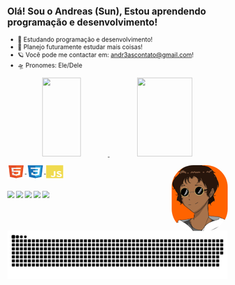 ## Olá! Sou o Andreas (Sun), Estou aprendendo programação e desenvolvimento!

- 🚀 Estudando programação e desenvolvimento!
- 🔭 Planejo futuramente estudar mais coisas!
- 🪐 Você pode me contactar em: andr3ascontato@gmail.com!
- 🛸 Pronomes: Ele/Dele

<div align="center">
  <a href="https://github.com/andreaspinheiro">
  <img width="42%" height="180em" src="https://github-readme-stats.vercel.app/api?username=andreaspinheiro&show_icons=true&theme=codeSTACKr&include_all_commits=true&count_private=true"/>
  <img width="50%" height="180em" src="https://github-readme-stats.vercel.app/api/top-langs/?username=andreaspinheiro&layout=compact&langs_count=7&theme=codeSTACKr"/>
</div>
<div style="display: inline_block"><br>
  <img align="center" alt="Andreas-HTML" height="30" width="40" src="https://raw.githubusercontent.com/devicons/devicon/master/icons/html5/html5-original.svg">
  <img align="center" alt="Andreas-CSS" height="30" width="40" src="https://raw.githubusercontent.com/devicons/devicon/master/icons/css3/css3-original.svg">
  <img align="center" alt="Andreas-Js" height="30" width="40" src="https://raw.githubusercontent.com/devicons/devicon/master/icons/javascript/javascript-plain.svg">
  <img align="right" alt="Andreas-pic" height="150" style="border-radius:50px;" src="https://github.com/andreaspinheiro/andreaspinheiro/blob/main/sun-picture.png">
</div>
  
  ##
 
<div> 
  <a href="https://instagram.com/tio_sun_" target="_blank"><img src="https://img.shields.io/badge/-Instagram-%23E4405F?style=for-the-badge&logo=instagram&logoColor=white" target="_blank"></a>
 <a href="https://discord.gg/mg43b7aAdA" target="_blank"><img src="https://img.shields.io/badge/Discord-7289DA?style=for-the-badge&logo=discord&logoColor=white" target="_blank"></a> 
  <a href="https://www.linkedin.com/in/andreas-pinheiro-03886a206" target="_blank"><img src="https://img.shields.io/badge/-LinkedIn-%230077B5?style=for-the-badge&logo=linkedin&logoColor=white" target="_blank"></a> 
  <a href="https://twitter.com/andreas_yuji" target="_blank"><img src="https://img.shields.io/badge/Twitter-1DA1F2?style=for-the-badge&logo=twitter&logoColor=white" target="_blank"></a>
  <a href = "mailto:andr3ascontato@gmail.com"><img src="https://img.shields.io/badge/-Gmail-%23333?style=for-the-badge&logo=gmail&logoColor=white" target="_blank"></a>
 
  ![Snake animation](https://github.com/andreaspinheiro/andreaspinheiro/blob/output/github-contribution-grid-snake.svg)
 
</div>
